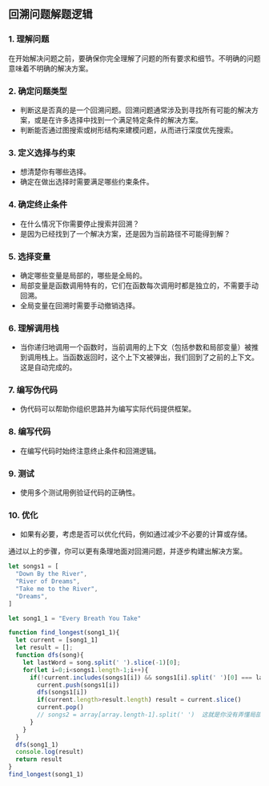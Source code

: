 ## 回溯问题解题逻辑

### 1. 理解问题
在开始解决问题之前，要确保你完全理解了问题的所有要求和细节。不明确的问题意味着不明确的解决方案。

### 2. 确定问题类型
- 判断这是否真的是一个回溯问题。回溯问题通常涉及到寻找所有可能的解决方案，或是在许多选择中找到一个满足特定条件的解决方案。
- 判断能否通过图搜索或树形结构来建模问题，从而进行深度优先搜索。

### 3. 定义选择与约束
- 想清楚你有哪些选择。
- 确定在做出选择时需要满足哪些约束条件。

### 4. 确定终止条件
- 在什么情况下你需要停止搜索并回溯？
- 是因为已经找到了一个解决方案，还是因为当前路径不可能得到解？

### 5. 选择变量
- 确定哪些变量是局部的，哪些是全局的。
- 局部变量是函数调用特有的，它们在函数每次调用时都是独立的，不需要手动回溯。
- 全局变量在回溯时需要手动撤销选择。

### 6. 理解调用栈
- 当你递归地调用一个函数时，当前调用的上下文（包括参数和局部变量）被推到调用栈上。当函数返回时，这个上下文被弹出，我们回到了之前的上下文。这是自动完成的。

### 7. 编写伪代码
- 伪代码可以帮助你组织思路并为编写实际代码提供框架。

### 8. 编写代码
- 在编写代码时始终注意终止条件和回溯逻辑。

### 9. 测试
- 使用多个测试用例验证代码的正确性。

### 10. 优化
- 如果有必要，考虑是否可以优化代码，例如通过减少不必要的计算或存储。

通过以上的步骤，你可以更有条理地面对回溯问题，并逐步构建出解决方案。

```javascript
let songs1 = [
  "Down By the River",
  "River of Dreams",
  "Take me to the River",
  "Dreams",
]

let song1_1 = "Every Breath You Take"

function find_longest(song1_1){
  let current = [song1_1]
  let result = [];
  function dfs(song){
    let lastWord = song.split(' ').slice(-1)[0];
    for(let i=0;i<songs1.length-1;i++){
      if(!current.includes(songs1[i]) && songs1[i].split(' ')[0] === lastWord) {
        current.push(songs1[i])
        dfs(songs1[i])
        if(current.length>result.length) result = current.slice()
        current.pop()
        // songs2 = array[array.length-1].split(' ')  这就是你没有弄懂局部变量的自动回溯性
      }
    }
  }
  dfs(song1_1)
  console.log(result)
  return result
}
find_longest(song1_1)
```
